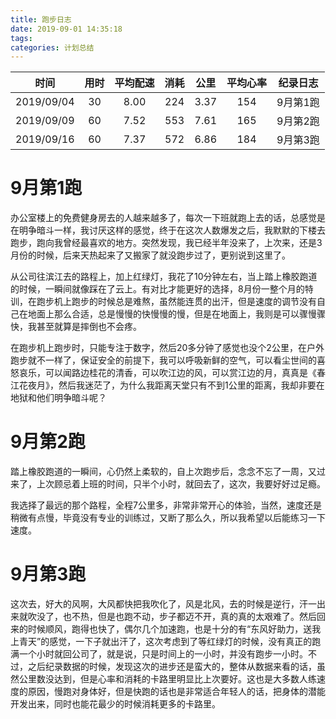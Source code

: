 ```yaml
---
title: 跑步日志
date: 2019-09-01 14:35:18
tags:
categories: 计划总结
---
```




|时间|用时|平均配速|消耗|公里|平均心率|纪录日志|
|:--:|:--:|:--:|:--:|:--:|:--:|:--:|
|2019/09/04|30|8.00|224|3.37|154|9月第1跑|
|2019/09/09|60|7.52|553|7.61|165|9月第2跑|
|2019/09/16|60|7.37|572|6.86|184|9月第3跑|


# 9月第1跑

办公室楼上的免费健身房去的人越来越多了，每次一下班就跑上去的话，总感觉是在明争暗斗一样，我讨厌这样的感觉，终于在这次人数爆发之后，我默默的下楼去跑步，跑向我曾经最喜欢的地方。突然发现，我已经半年没来了，上次来，还是3月份的时候，后来天热起来了又搬家了就没跑步过了，更别说到这里了。

从公司往滨江去的路程上，加上红绿灯，我花了10分钟左右，当上踏上橡胶跑道的时候，一瞬间就像踩在了云上。有对比才能更好的选择，8月份一整个月的特训，在跑步机上跑步的时候总是难熬，虽然能连贯的出汗，但是速度的调节没有自己在地面上那么合适，总是慢慢的快慢慢的慢，但是在地面上，我则是可以骤慢骤快，我甚至就算是摔倒也不会疼。

在跑步机上跑步时，只能专注于数字，然后20多分钟了感觉也没个2公里，在户外跑步就不一样了，保证安全的前提下，我可以呼吸新鲜的空气，可以看尘世间的喜怒哀乐，可以闻路边桂花的清香，可以吹江边的风，可以赏江边的月，真真是《春江花夜月》，然后我迷茫了，为什么我距离天堂只有不到1公里的距离，我却非要在地狱和他们明争暗斗呢？

# 9月第2跑

踏上橡胶跑道的一瞬间，心仍然上柔软的，自上次跑步后，念念不忘了一周，又过来了，上次顾忌着上班的时间，只半个小时，就回去了，这次，我要好好过足瘾。

我选择了最远的那个路程，全程7公里多，非常非常开心的体验，当然，速度还是稍微有点慢，毕竟没有专业的训练过，又断了那么久，所以我希望以后能练习一下速度。

# 9月第3跑

这次去，好大的风啊，大风都快把我吹化了，风是北风，去的时候是逆行，汗一出来就吹没了，也不热，但是也跑不动，步子都迈不开，真的真的太艰难了。然后回来的时候顺风，跑得也快了，偶尔几个加速跑，也是十分的有“东风好助力，送我上青天”的感觉，一下子就出汗了，这次考虑到了等红绿灯的时候，没有真正的跑满一个小时就回公司了，就是说，只是时间上的一小时，并没有跑步一小时。不过，之后纪录数据的时候，发现这次的进步还是蛮大的，整体从数据来看的话，虽然公里数没达到，但是心率和消耗的卡路里明显比上次要好。这也是大多数人练速度的原因，慢跑对身体好，但是快跑的话也是非常适合年轻人的话，把身体的潜能开发出来，同时也能花最少的时候消耗更多的卡路里。

